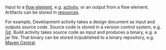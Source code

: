 Input to a [flow element](FlowElement.html), e.g. [activity](Activity.html), or an output from a flow element.
Artifacts can be stored in [resources](Resource.html).

For example, Development activity takes a design document as input and outputs source code.
Source code is stored in a version control system, e.g. [Git](https://git-scm.com/).
Build activity takes source code as input and produces a binary, e.g. a jar file. 
That binary can be stored in/published to a binary repository, e.g. [Maven Central](https://search.maven.org/).
